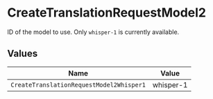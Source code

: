 # CreateTranslationRequestModel2

ID of the model to use. Only `whisper-1` is currently available.



## Values

| Name                                     | Value                                    |
| ---------------------------------------- | ---------------------------------------- |
| `CreateTranslationRequestModel2Whisper1` | whisper-1                                |